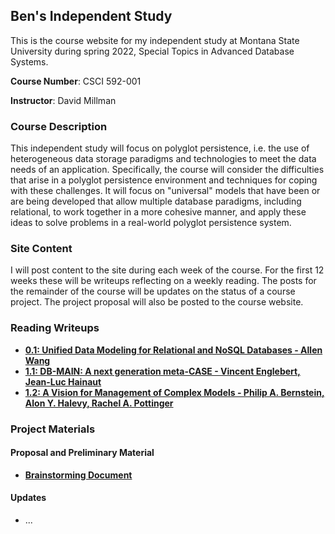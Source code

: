 ## Ben's Independent Study

This is the course website for my independent study at Montana State University during spring 2022, Special Topics in Advanced Database Systems.

**Course Number**: CSCI 592-001

**Instructor**: David Millman

### Course Description

This independent study will focus on polyglot persistence, i.e. the use of heterogeneous data storage paradigms and technologies to meet the data needs of an application. Specifically, the course will consider the difficulties that arise in a polyglot persistence environment and techniques for coping with these challenges. It will focus on "universal" models that have been or are being developed that allow multiple database paradigms, including relational, to work together in a more cohesive manner, and apply these ideas to solve problems in a real-world polyglot persistence system.

### Site Content

I will post content to the site during each week of the course. For the first 12 weeks these will be writeups reflecting on a weekly reading. The posts for the remainder of the course will be updates on the status of a course project. The project proposal will also be posted to the course website.

### Reading Writeups

* [**0.1: Unified Data Modeling for Relational and NoSQL Databases - Allen Wang**](/article_writeups/0.1_wang_unified_data_modeling.md)
* [**1.1: DB-MAIN: A next generation meta-CASE - Vincent Englebert, Jean-Luc Hainaut**](/article_writeups/1.1_englebert_hainaut_db-main.md)
* [**1.2: A Vision for Management of Complex Models - Philip A. Bernstein, Alon Y. Halevy, Rachel A. Pottinger**](/article_writeups/1.2_bernstein_halevy_pottinger_complex_models.md)

### Project Materials

#### Proposal and Preliminary Material

* [**Brainstorming Document**](/project/proposal/brainstorming.md)

#### Updates

* ...
